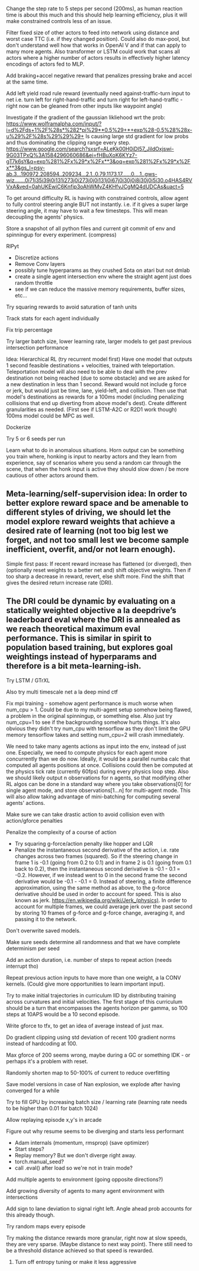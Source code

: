 Change the step rate to 5 steps per second (200ms), as human reaction time is 
about this much and this should help learning efficiency, plus it will make constrained
controls less of an issue. 

Filter fixed size of other actors to feed into network using distance and worst
case TTC (i.e. if they changed position). Could also do max-pool, but don't understand
well how that works in OpenAI V and if that can apply to many more agents. Also transformer
or LSTM could work that scans all actors where a higher number of actors results
in effectively higher latency encodings of actors fed to MLP.

Add braking+accel negative reward that penalizes pressing brake and accel at the 
same time.

Add left yield road rule reward (eventually need against-traffic-turn input 
to net i.e. turn left for right-hand-traffic and turn right for 
left-hand-traffic - right now can be gleaned from other inputs like waypoint 
angle)

Investigate if the gradient of the gaussian likliehood wrt the prob:
https://www.wolframalpha.com/input/?i=d%2Fds+1%2F%28s*%282*pi%29**0.5%29+*+exp%28-0.5%28%28x-u%29%2F%28s%29%29%29+
Is causing large std gradient for low probs and thus dominating the clipping range every step.
https://www.google.com/search?sxsrf=ALeKk00H0iDI57_JildOxjswi-9G03TPxQ%3A1584296060686&ei=fHBuXoK6KYz7-gT7k6sY&q=exp%281%2Fx%29*x%2Fx**3&oq=exp%281%2Fx%29*x%2Fx**3&gs_l=psy-ab.3...190972.208594..209234...2.1..0.79.1173.17......0....1..gws-wiz.......0i71j35i39j0i131i273j0i273j0j0i131j0i67j0i30j0i8i30j0i5i30.o4HAS4RVVxA&ved=0ahUKEwiC6Knfip3oAhWMvZ4KHfvJCgMQ4dUDCAs&uact=5

To get around difficulty RL is having with constrained controls,
allow agent to fully control steering angle BUT not instantly. i.e. if it
gives a super large steering angle, it may have to wait a few timesteps. 
This will mean decoupling the agents' physics.

Store a snapshot of all python files and current git commit of env and spinningup
for every experiment. (compress)

RlPyt
- Discretize actions
- Remove Conv layers
- possibly tune hyperparams as they crushed Sota on atari but not dmlab
- create a single agent intersection env where the straight agent just does random throttle
- see if we can reduce the massive memory requirements, buffer sizes, etc... 

Try squaring rewards to avoid saturation of tanh units

Track stats for each agent individually

Fix trip percentage

Try larger batch size, lower learning rate, larger models to get past previous
intersection performance

Idea: Hierarchical RL (try recurrent model first) 
Have one model that outputs 1 second feasible destinations + velocities, trained with 
teleportation. Teleportation model will also need to be able to deal with
the prev destination not being reached  (due to some obstacle)
and we are asked for a new destination in less than 1 second. Reward would
not include g force or jerk, but would just be time, lane, yield-left, and collision.
Then use that model's destinations as rewards for a 100ms model (including penalizing 
collisions that end up diverting from above model's dest).
Create different granularities as needed. (First see if LSTM-A2C or R2D1 work though)
100ms model could be MPC as well.

Dockerize

Try 5 or 6 seeds per run

Learn what to do in anomalous situations. Horn output can be something you 
train where, honking is input to nearby actors and they learn from experience, 
say of scenarios where you send a random car through the scene, 
that when the honk input is active they should slow down / be more cautious of 
other actors around them.

Meta-learning/self-supervision idea:
In order to better explore reward space and be amenable to different styles
of driving, we should let the model explore reward weights
that achieve a desired rate of learning (not too big lest we
forget, and not too small lest we become sample inefficient, overfit, 
and/or not learn enough).
-------------------------------------------------------------------------------
Simple first pass:
If recent reward increase has flattened (or diverged), then (optionally reset
weights to a better net and) shift objective weights. 
Then if too sharp a decrease in reward, revert, else shift more. 
Find the shift that gives the desired return increase rate (DRI). 

The DRI could be dynamic by evaluating on a statically weighted objective a la 
deepdrive’s leaderboard eval where the DRI
is annealed as we reach theoretical maximum eval performance.
This is similar in spirit to population based training, but explores goal 
weightings instead of hyperparams and therefore is a bit meta-learning-ish.
-------------------------------------------------------------------------------

Try LSTM / GTrXL



Also try multi timescale net a la deep mind ctf 

Fix mpi training - somehow agent performance is much worse when num_cpu > 1. 
Could be due to my multi-agent setup somehow being flawed, a problem in the
original spinningup, or something else. Also just try num_cpu=1 to see
if the backgrounding somehow hurts things. It's also obvious they didn't
try num_cpu with tensorflow as they don't limit the GPU memory tensorflow takes
and setting num_cpu=2 will crash immediately.

We need to take many agents actions as input into the env, instead of 
just one. Especially, we need to compute physics for each agent more 
concurrently than we do now. Ideally, it would be a parallel numba calc
that computed all agents positions at once. Collisions could then be computed
at the physics tick rate (currently 60fps) during every physics loop step.
Also we should likely output n observations for n agents, so that modifying
other RL algos can be done in a standard way where you take observations[0]
for single agent mode, and store observations[1...n] for multi-agent mode.
This will also allow taking advantage of mini-batching for computing several agents'
actions.

Make sure we can take drastic action to avoid collision even with action/gforce penalties

Penalize the complexity of a course of action
- Try squaring g-force/action penalty like hopper and LQR
- Penalize the instantaneous second derivative of the action, i.e. rate changes across two frames (squared). So if the steering change in frame 1 is -0.1 (going from 0.2 to 0.1) and in frame 2 is 0.1 (going from 0.1 back to 0.2), then the instantaneous second derivative is -0.1 - 0.1 = -0.2. However, if we instead went to 0 in the second frame the second derivative would be -0.1 - -0.1 = 0. Instead of steering, a finite difference approximation, using the same method as above, to the g-force derivative should be used in order to account for speed. This is also known as jerk. https://en.wikipedia.org/wiki/Jerk_(physics). In order to account for multiple frames, we could average jerk over the past second by storing 10 frames of g-force and g-force change, averaging it, and passing it to the network.


Don't overwrite saved models.

Make sure seeds determine all randomness and that we have complete determinism per seed

Add an action duration, i.e. number of steps to repeat action (needs interrupt tho)

Repeat previous action inputs to have more than one weight, a la CONV kernels. (Could give more opportunities to learn important input).


Try to make initial trajectories in curriculum IID by distributing training across curvatures and initial velocities.
The first stage of this curriculum should be a turn that encompasses the agents horizon per gamma, so 100 steps at 10APS would be a 10 second episode.

Write gforce to tfx, to get an idea of average instead of just max.

Do gradient clipping using std deviation of recent 100 gradient norms instead of hardcoding at 100.

Max gforce of 200 seems wrong, maybe
during a GC or something IDK - or perhaps it's a problem with reset.


Randomly shorten map to 50-100% of current to reduce overfitting

Save model versions in case of Nan explosion, we explode after having converged for a while



Try to fill GPU by increasing batch size / learning rate (learning rate needs to be higher than 0.01 for batch 1024)



Allow replaying episode x,y's in arcade

Figure out why resume seems to be diverging and starts less performant
 - Adam internals (momentum, rmsprop) (save optimizer)
 - Start steps?
 - Replay memory? But we don't diverge right away.
 - torch.manual_seed?
 - call .eval() after load so we're not in train mode?

Add multiple agents to environment (going opposite directions?)

Add growing diversity of agents to many agent environment with intersections

Add sign to lane deviation to signal right left. Angle ahead prob accounts for this already though.

Try random maps every episode

Try making the distance rewards more granular, right now at slow speeds, they
are very sparse. (Maybe distance to next way point). There still need to be a 
threshold distance achieved so that speed is rewarded. 

1) Turn off entropy tuning or make it less aggressive
